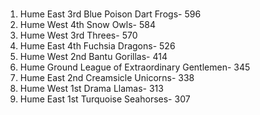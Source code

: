 ###
1. Hume East 3rd Blue Poison Dart Frogs- 596
2. Hume West 4th Snow Owls- 584
3. Hume West 3rd Threes- 570
4. Hume East 4th Fuchsia Dragons- 526
5. Hume West 2nd Bantu Gorillas- 414
6. Hume Ground League of Extraordinary Gentlemen- 345
7. Hume East 2nd Creamsicle Unicorns- 338
8. Hume West 1st Drama Llamas- 313
9. Hume East 1st Turquoise Seahorses- 307
